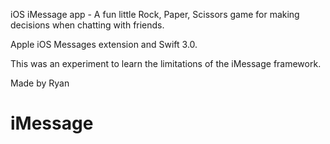 iOS iMessage app - A fun little Rock, Paper, Scissors game for making decisions when chatting with friends.

Apple iOS Messages extension and Swift 3.0.

This was an experiment to learn the limitations of the iMessage framework.

Made by Ryan
# iMessage
